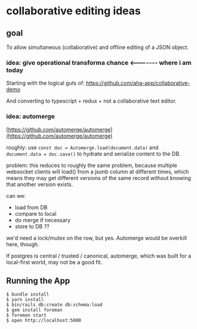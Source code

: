 # collaborative editing ideas

## goal

To allow simultaneous (collaborative) and offline editing of a JSON object.

### idea: give operational transforma chance <------- where i am today

Starting with the logical guts of: https://github.com/aha-app/collaborative-demo

And converting to typescript + redux + not a collaborative text editor.

### idea: automerge

[https://github.com/automerge/automerge](https://github.com/automerge/automerge)

roughly: use `const doc = Automerge.load(document.data)` and `document.data = doc.save()` to hydrate and serialize content to the DB.

problem: this reduces to roughly the same problem, because multiple websocket clients will load() from a jsonb column at different times, which means they may get different versions of the same record without knowing that another version exists.

can we:

- load from DB
- compare to local
- do merge if necessary
- store to DB
  ??

we'd need a lock/mutex on the row, but yes. Automerge would be overkill here, though.

If postgres is central / trusted / canonical, automerge, which was built for a local-first world, may not be a good fit.

## Running the App

```console
$ bundle install
$ yarn install
$ bin/rails db:create db:schema:load
$ gem install foreman
$ foreman start
$ open http://localhost:5000
```
